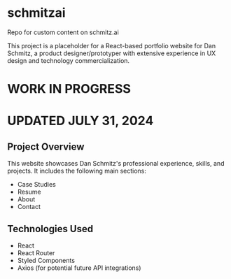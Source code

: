 # schmitzai
Repo for custom content on schmitz.ai

This project is a placeholder for a React-based portfolio website for Dan Schmitz, a product designer/prototyper with extensive experience in UX design and technology commercialization.

# WORK IN PROGRESS 
# UPDATED JULY 31, 2024

## Project Overview

This website showcases Dan Schmitz's professional experience, skills, and projects. It includes the following main sections:

- Case Studies
- Resume
- About
- Contact

## Technologies Used

- React
- React Router
- Styled Components
- Axios (for potential future API integrations)
